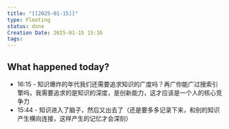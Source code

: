```yaml
---
title: "[[2025-01-15]]"
type: Fleeting
status: done
Creation Date: 2025-01-15 15:16
tags:
---
```



## What happened today?
- 16:15 - 知识爆炸的年代我们还需要追求知识的广度吗？再广你能广过搜索引擎吗，我需要追求的是知识的深度，是创新能力，这才应该是一个人的核心竞争力
- 15:44 - 知识进入了脑子，然后又出去了（还是要多多记录下来，和别的知识产生横向连接，这样产生的记忆才会深刻）
